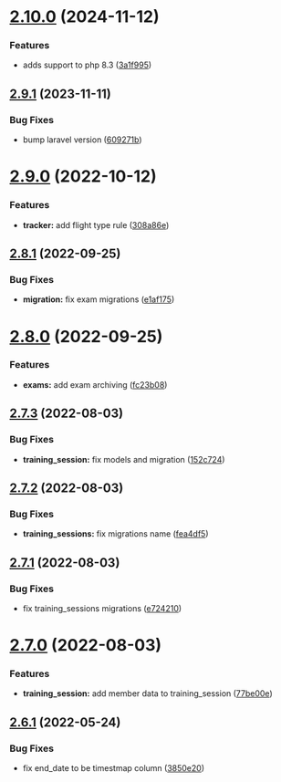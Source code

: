 # [2.10.0](https://github.com/ivao-brasil/database-models/compare/v2.9.1...v2.10.0) (2024-11-12)


### Features

* adds support to php 8.3 ([3a1f995](https://github.com/ivao-brasil/database-models/commit/3a1f995ba09a40970a224812a00cd221373e3b6a))

## [2.9.1](https://github.com/ivao-brasil/database-models/compare/v2.9.0...v2.9.1) (2023-11-11)


### Bug Fixes

* bump laravel version ([609271b](https://github.com/ivao-brasil/database-models/commit/609271b18af8f806f8e2b511abd876fdd507da30))

# [2.9.0](https://github.com/ivao-brasil/database-models/compare/v2.8.1...v2.9.0) (2022-10-12)


### Features

* **tracker:** add flight type rule ([308a86e](https://github.com/ivao-brasil/database-models/commit/308a86eb51b70de46b94ee0d90ae2df5c5beaf6b))

## [2.8.1](https://github.com/ivao-brasil/database-models/compare/v2.8.0...v2.8.1) (2022-09-25)


### Bug Fixes

* **migration:** fix exam migrations ([e1af175](https://github.com/ivao-brasil/database-models/commit/e1af175e68a7f191c9004eefec33e8aeff669a94))

# [2.8.0](https://github.com/ivao-brasil/database-models/compare/v2.7.3...v2.8.0) (2022-09-25)


### Features

* **exams:** add exam archiving ([fc23b08](https://github.com/ivao-brasil/database-models/commit/fc23b0848cec11f45de2710ae561b07362942c37))

## [2.7.3](https://github.com/ivao-brasil/database-models/compare/v2.7.2...v2.7.3) (2022-08-03)


### Bug Fixes

* **training_session:** fix models and migration ([152c724](https://github.com/ivao-brasil/database-models/commit/152c724ac567d82ed11b1dc673870b0185d8c7f1))

## [2.7.2](https://github.com/ivao-brasil/database-models/compare/v2.7.1...v2.7.2) (2022-08-03)


### Bug Fixes

* **training_sessions:** fix migrations name ([fea4df5](https://github.com/ivao-brasil/database-models/commit/fea4df5f703a73e4d646f524146b59ebf58ef195))

## [2.7.1](https://github.com/ivao-brasil/database-models/compare/v2.7.0...v2.7.1) (2022-08-03)


### Bug Fixes

* fix training_sessions migrations ([e724210](https://github.com/ivao-brasil/database-models/commit/e7242108b6e0d6d1eb382b4e66ae0ec4f620591c))

# [2.7.0](https://github.com/ivao-brasil/database-models/compare/v2.6.1...v2.7.0) (2022-08-03)


### Features

* **training_session:** add member data to training_session ([77be00e](https://github.com/ivao-brasil/database-models/commit/77be00ec40d83d39408c87b799b6075a3bc6804e))

## [2.6.1](https://github.com/ivao-brasil/database-models/compare/v2.6.0...v2.6.1) (2022-05-24)


### Bug Fixes

* fix end_date to be timestmap column ([3850e20](https://github.com/ivao-brasil/database-models/commit/3850e20d2782c8213f0efed304415c5f54d5c1eb))
